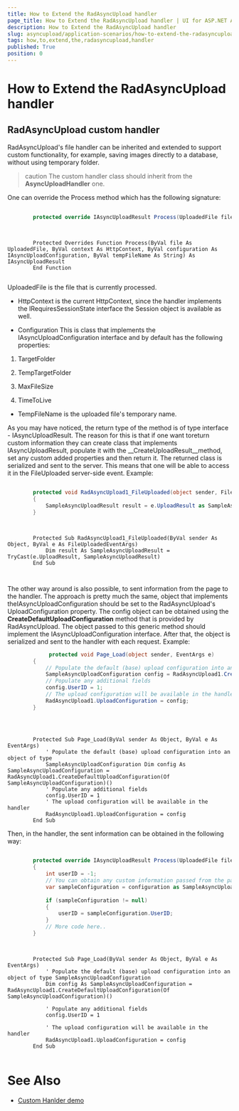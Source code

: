 ```yaml
---
title: How to Extend the RadAsyncUpload handler
page_title: How to Extend the RadAsyncUpload handler | UI for ASP.NET AJAX Documentation
description: How to Extend the RadAsyncUpload handler
slug: asyncupload/application-scenarios/how-to-extend-the-radasyncupload-handler
tags: how,to,extend,the,radasyncupload,handler
published: True
position: 0
---
```


# How to Extend the RadAsyncUpload handler



## RadAsyncUpload custom handler



RadAsyncUpload's file handler can be inherited and extended to support custom functionality, for example, saving images directly to a database, without using temporary folder.

>caution The custom handler class should inherit from the __AsyncUploadHandler__ one.
>


One can override the Process method which has the following signature:



````C#
	     
		protected override IAsyncUploadResult Process(UploadedFile file, HttpContext context, IAsyncUploadConfiguration configuration, string tempFileName)
				
````
````VB.NET
	
	    Protected Overrides Function Process(ByVal file As UploadedFile, ByVal context As HttpContext, ByVal configuration As IAsyncUploadConfiguration, ByVal tempFileName As String) As IAsyncUploadResult
	    End Function
	
````


UploadedFile is the file that is currently processed.

* HttpContext is the current HttpContext, since the handler implements the IRequiresSessionState interface the Session object is available as well.

* Configuration This is class that implements the IAsyncUploadConfiguration interface and by default has the following properties:

1. TargetFolder

1. TempTargetFolder

1. MaxFileSize

1. TimeToLive

* TempFileName is the uploaded file's temporary name.

As you may have noticed, the return type of the method is of type interface - IAsyncUploadResult. The reason for this is that if one want toreturn custom information they can create class that implements IAsyncUploadResult, populate it with the __CreateUploadResult<T>__method, set any custom added properties and then return it. The returned class is serialized and sent to the server. This means that one will be able to access it in the FileUploaded server-side event. Example:



````C#
	     
		protected void RadAsyncUpload1_FileUploaded(object sender, FileUploadedEventArgs e)
		{   
			SampleAsyncUploadResult result = e.UploadResult as SampleAsyncUploadResult;
		} 
				
````
````VB.NET
	
	    Protected Sub RadAsyncUpload1_FileUploaded(ByVal sender As Object, ByVal e As FileUploadedEventArgs)
	        Dim result As SampleAsyncUploadResult = TryCast(e.UploadResult, SampleAsyncUploadResult)
	    End Sub
	
	
````


The other way around is also possible, to sent information from the page to the handler. The approach is pretty much the same, object that implements theIAsyncUploadConfiguration should be set to the RadAsyncUpload's UploadConfiguration property. The config object can be obtained using the __CreateDefaultUploadConfiguration<T>__ method that is provided by RadAsyncUpload. The object passed to this generic method should implement the IAsyncUploadConfiguration interface. After that, the object is serialized and sent to the handler with each request. Example:





````C#
	         protected void Page_Load(object sender, EventArgs e) 
	    {
	        // Populate the default (base) upload configuration into an object of type SampleAsyncUploadConfiguration      
	        SampleAsyncUploadConfiguration config = RadAsyncUpload1.CreateDefaultUploadConfiguration<SampleAsyncUploadConfiguration>(); 
	        // Populate any additional fields      
	        config.UserID = 1;
	        // The upload configuration will be available in the handler      
	        RadAsyncUpload1.UploadConfiguration = config;
	    }
				
````
````VB.NET
	
	
	    Protected Sub Page_Load(ByVal sender As Object, ByVal e As EventArgs)
	        ' Populate the default (base) upload configuration into an object of type 
	        SampleAsyncUploadConfiguration Dim config As SampleAsyncUploadConfiguration = RadAsyncUpload1.CreateDefaultUploadConfiguration(Of SampleAsyncUploadConfiguration)()
	        ' Populate any additional fields 
	        config.UserID = 1
	        ' The upload configuration will be available in the handler 
	        RadAsyncUpload1.UploadConfiguration = config
	    End Sub
````


Then, in the handler, the sent information can be obtained in the following way:





````C#
	     
		protected override IAsyncUploadResult Process(UploadedFile file, HttpContext context, IAsyncUploadConfiguration configuration, string tempFileName) 
	    {         
	        int userID = -1;
	        // You can obtain any custom information passed from the page via casting the configuration parameter to your custom class    
	        var sampleConfiguration = configuration as SampleAsyncUploadConfiguration;    
	        
	        if (sampleConfiguration != null)    
	        {       
	            userID = sampleConfiguration.UserID;    
	        }          
	        // More code here.. 
	    }  
				
````
````VB.NET
	
	    Protected Sub Page_Load(ByVal sender As Object, ByVal e As EventArgs)
	        ' Populate the default (base) upload configuration into an object of type SampleAsyncUploadConfiguration
	        Dim config As SampleAsyncUploadConfiguration = RadAsyncUpload1.CreateDefaultUploadConfiguration(Of SampleAsyncUploadConfiguration)()
	
	        ' Populate any additional fields
	        config.UserID = 1
	
	        ' The upload configuration will be available in the handler
	        RadAsyncUpload1.UploadConfiguration = config
	    End Sub
	
````


# See Also

 * [Custom Hanlder demo](http://demos.telerik.com/aspnet-ajax/upload/examples/async/imageuploader/defaultcs.aspx?product=asyncupload)
